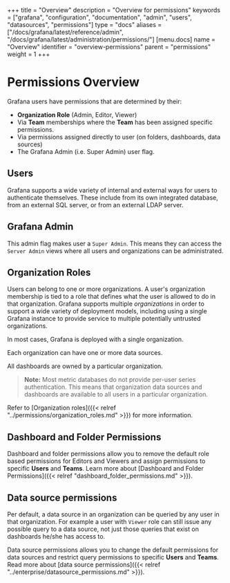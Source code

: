 +++
title = "Overview"
description = "Overview for permissions"
keywords = ["grafana", "configuration", "documentation", "admin", "users", "datasources", "permissions"]
type = "docs"
aliases = ["/docs/grafana/latest/reference/admin", "/docs/grafana/latest/administration/permissions/"]
[menu.docs]
name = "Overview"
identifier = "overview-permissions"
parent = "permissions"
weight = 1
+++

# Permissions Overview

Grafana users have permissions that are determined by their:

- **Organization Role** (Admin, Editor, Viewer)
- Via **Team** memberships where the **Team** has been assigned specific permissions.
- Via permissions assigned directly to user (on folders, dashboards, data sources)
- The Grafana Admin (i.e. Super Admin) user flag.

## Users

Grafana supports a wide variety of internal and external ways for users to authenticate themselves. These include from its own integrated database, from an external SQL server, or from an external LDAP server.

## Grafana Admin

This admin flag makes user a `Super Admin`. This means they can access the `Server Admin` views where all users and organizations can be administrated.

## Organization Roles

Users can belong to one or more organizations. A user's organization membership is tied to a role that defines what the user is allowed to do
in that organization. Grafana supports multiple *organizations* in order to support a wide variety of deployment models, including using a single Grafana instance to provide service to multiple potentially untrusted organizations.

In most cases, Grafana is deployed with a single organization.

Each organization can have one or more data sources.

All dashboards are owned by a particular organization.

 > **Note:** Most metric databases do not provide per-user series authentication. This means that organization data sources and dashboards are available to all users in a particular organization.

Refer to [Organization roles]({{< relref "../permissions/organization_roles.md" >}}) for more information.


## Dashboard and Folder Permissions

Dashboard and folder permissions allow you to remove the default role based permissions for Editors and Viewers and assign permissions to specific **Users** and **Teams**. Learn more about [Dashboard and Folder Permissions]({{< relref "dashboard_folder_permissions.md" >}}).

## Data source permissions

Per default, a data source in an organization can be queried by any user in that organization. For example a user with `Viewer` role can still
issue any possible query to a data source, not just those queries that exist on dashboards he/she has access to.

Data source permissions allows you to change the default permissions for data sources and restrict query permissions to specific **Users** and **Teams**. Read more about [data source permissions]({{< relref "../enterprise/datasource_permissions.md" >}}).
